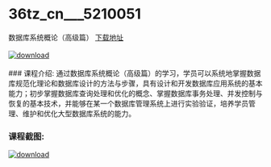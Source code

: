 # 36tz_cn___5210051
数据库系统概论（高级篇）
[下载地址](http://www.36tz.cn/article/5210051 "下载地址")
<br/></br>[![download](http://36tz.cn/muke_img/2020_02_1-2.png "下载地址")](http://www.36tz.cn/article/5210051 "下载地址")
<br/></br>### 课程介绍:
通过数据库系统概论（高级篇）的学习，学员可以系统地掌握数据库规范化理论和数据库设计的方法与步骤，具有设计和开发数据库应用系统的基本能力；初步掌握数据库查询处理和优化的概念、掌握数据库事务处理、并发控制与恢复的基本技术，并能够在某一个数据库管理系统上进行实验验证，培养学员管理、维护和优化大型数据库系统的能力。

 
### 课程截图:
[![download](http://36tz.cn/muke_img/2020_02_11-2.png "下载地址")](http://www.36tz.cn/article/5210051 "下载地址")
